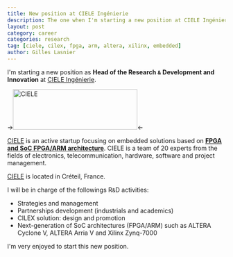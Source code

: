 ```yaml
---
title: New position at CIELE Ingénierie
description: The one when I'm starting a new position at CIELE Ingénierie
layout: post
category: career
categories: research
tag: [ciele, cilex, fpga, arm, altera, xilinx, embedded]
author: Gilles Lasnier
---
```


I'm starting a new position as <strong>Head of the Research <small>&amp;</small> Development and Innovation</strong> at <a href="http://www.ciele.fr/langue-english-1.html">CIELE Ing&eacute;nierie</a><!--more-->. 
 
-><a href="http://www.ciele.fr/langue-english-1.html"><img src="http://www.ciele.fr/fichiers_site/a2306cie/contenu_pages/graphisme_global/logo.png" alt="CIELE" height="93" width="287"></a><-

<a href="http://www.ciele.fr/langue-english-1.html">CIELE</a> is an active startup focusing on embedded solutions based on <strong style="text-decoration:underline;">FPGA and SoC FPGA/ARM architecture</strong>. CIELE is a team of 20 experts from the fields of electronics, telecommunication, hardware, 
software and project management.

<a href="http://www.ciele.fr/langue-english-1.html">CIELE</a> is located in Créteil, France.

I will be in charge of the followings R<small>&amp;</small>D activities:
<ul> 
 <li> Strategies and management </li>
 <li> Partnerships development (industrials and academics)</li>
 <li> CILEX solution: design and promotion </li>
 <li> Next-generation of SoC architectures (FPGA/ARM) such as ALTERA Cyclone V, ALTERA Arria V and Xilinx Zynq-7000 </li>
</ul>

I'm very enjoyed to start this new position.